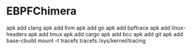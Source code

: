 # EBPFChimera

apk add clang
apk add llvm
apk add go
apk add bpftrace
apk add linux-headers
apk add tmux
apk add cargo
apk add bcc
apk add git
apk add base-cbuild
mount -t tracefs tracefs /sys/kernel/tracing
